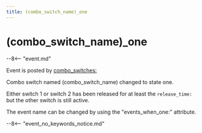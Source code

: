 ```yaml
---
title: (combo_switch_name)_one
---
```


# (combo_switch_name)\_one


--8<-- "event.md"

Event is posted by [combo_switches:](../config/combo_switches.md)

Combo switch named (combo_switch_name) changed to state one.

Either switch 1 or switch 2 has been released for at least the
`release_time:` but the other switch is still active.

The event name can be changed by using the "events_when_one:"
attribute.

--8<-- "event_no_keywords_notice.md"
